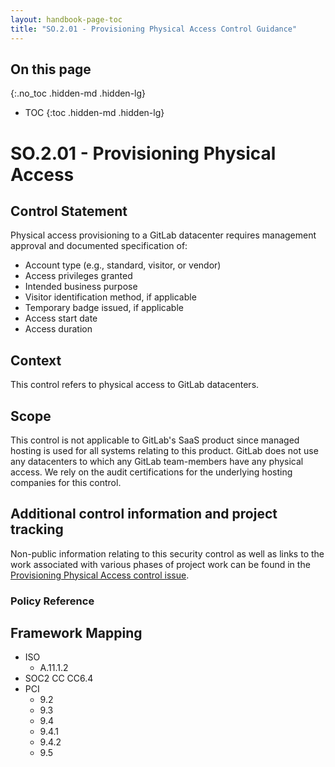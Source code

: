 ```yaml
---
layout: handbook-page-toc
title: "SO.2.01 - Provisioning Physical Access Control Guidance"
---
```


## On this page
{:.no_toc .hidden-md .hidden-lg}

- TOC
{:toc .hidden-md .hidden-lg}

# SO.2.01 - Provisioning Physical Access

## Control Statement

Physical access provisioning to a GitLab datacenter requires management approval and documented specification of:

 * Account type (e.g., standard, visitor, or vendor)
 * Access privileges granted
 * Intended business purpose
 * Visitor identification method, if applicable
 * Temporary badge issued, if applicable
 * Access start date
 * Access duration

## Context

This control refers to physical access to GitLab datacenters.

## Scope

This control is not applicable to GitLab's SaaS product since managed hosting is used for all systems relating to this product. GitLab does not use any datacenters to which any GitLab team-members have any physical access. We rely on the audit certifications for the underlying hosting companies for this control.

## Additional control information and project tracking

Non-public information relating to this security control as well as links to the work associated with various phases of project work can be found in the [Provisioning Physical Access control issue](https://gitlab.com/gitlab-com/gl-security/compliance/compliance/issues/892).

### Policy Reference

## Framework Mapping

* ISO
  * A.11.1.2
* SOC2 CC
  CC6.4
* PCI
  * 9.2
  * 9.3
  * 9.4
  * 9.4.1
  * 9.4.2
  * 9.5
